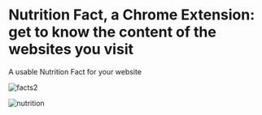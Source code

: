 # Nutrition Fact, a Chrome Extension: get to know the content of the websites you visit

A usable Nutrition Fact for your website

![facts2](https://cloud.githubusercontent.com/assets/10605821/19426571/ac5c9246-940b-11e6-9a18-47ad2b6d8bd0.png)

![nutrition](https://cloud.githubusercontent.com/assets/10605821/19336008/c904ba24-90d5-11e6-9e1d-37a6c433cee6.jpg)
